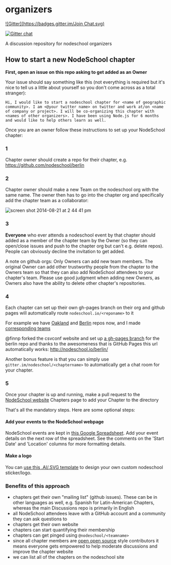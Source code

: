 organizers 
==========
[![Gitter](https://badges.gitter.im/Join Chat.svg)](https://gitter.im/pajarraco/organizers?utm_source=badge&utm_medium=badge&utm_campaign=pr-badge)

[![Gitter chat](https://badges.gitter.im/nodeschool/organizers.png)](https://gitter.im/nodeschool/organizers)

A discussion repository for nodeschool organizers

## How to start a new NodeSchool chapter

**First, open an issue on this repo asking to get added as an Owner**

Your issue should say something like this (not everything is required but it's nice to tell us a little about yourself so you don't come across as a total stranger):

```
Hi, I would like to start a nodeschool chapter for <name of geographic community>. I am <@your twitter name> on twitter and work at/on <name of company or project>. I will be co-organizing this chapter with <names of other organizers>. I have been using Node.js for 6 months and would like to help others learn as well.
```

Once you are an owner follow these instructions to set up your NodeSchool chapter:

### 1

Chapter owner should create a repo for their chapter, e.g. https://github.com/nodeschool/berlin

### 2

Chapter owner should make a new Team on the nodeschool org with the same name. The owner then has to go into the chapter org and specifically add the chapter team as a collaborator:

![screen shot 2014-08-21 at 2 44 41 pm](https://cloud.githubusercontent.com/assets/39759/4004063/751d878c-297c-11e4-9101-d22a9d7ff037.png)

### 3

**Everyone** who ever attends a nodeschool event by that chapter should added as a member of the chapter team by the Owner (so they can open/close issues and push to the chapter org but can't e.g. delete repos). People can obviously decline the invitation to get added.

A note on github orgs: Only Owners can add new team members. The original Owner can add other trustworthy people from the chapter to the Owners team so that they can also add NodeSchool attendees to your chapter's team. Please use good judgment when adding new Owners, as Owners also have the ability to delete other chapter's repositories. 

### 4

Each chapter can set up their own gh-pages branch on their org and github pages will automatically route `nodeschool.io/<reponame>` to it

For example we have [Oakland](https://github.com/nodeschool/oakland) and [Berlin](https://github.com/nodeschool/berlin) repos now, and I made [corresponding teams](https://github.com/orgs/nodeschool/teams)

@finnp forked the csvconf website and set up [a gh-pages branch](https://github.com/nodeschool/berlin/tree/gh-pages) for the berlin repo and thanks to the awesomeness that is GitHub Pages this url automatically works: http://nodeschool.io/berlin/

Another bonus feature is that you can simply use `gitter.im/nodeschool/<chaptername>` to automatically get a chat room for your chapter.

### 5

Once your chapter is up and running, make a pull request to the [NodeSchool website](https://github.com/nodeschool/nodeschool.github.io/) Chapters page to add your Chapter to the directory

That's all the mandatory steps. Here are some optional steps:

#### Add your events to the NodeSchool webpage

NodeSchool events are kept in [this Google Spreadsheet](https://docs.google.com/a/github.com/spreadsheet/ccc?key=0AuOjlXjUrSbAdE1XRFJkeEJZQ1NSelhILUR0NXdBWUE#gid=0). Add your event details on the next row of the spreadsheet. See the comments on the 'Start Date' and 'Location' columns for more formatting details.

#### Make a logo

You can [use this .AI/.SVG template](https://github.com/nodeschool/nodeschool.github.io/tree/master/images/make-a-sticker) to design your own custom nodeschool sticker/logo.


### Benefits of this approach

- chapters get their own "mailing list" (github issues). These can be in other languages as well, e.g. Spanish for Latin-American Chapters, whereas the main Discussions repo is primarily in English
- all NodeSchool attendees leave with a GitHub account and a community they can ask questions to
- chapters get their own website
- chapters can start quantifying their membership
- chapters can get pinged using `@nodeschool/<teamname>`
- since all chapter members are [open open source](https://github.com/rvagg/node-leveldown#contributing) style contributors it means everyone gets empowered to help moderate discussions and improve the chapter website
- we can list all of the chapters on the nodeschool site
